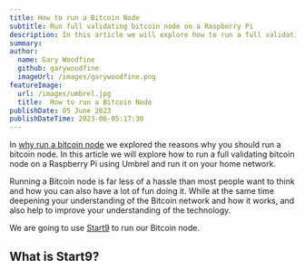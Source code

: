 ```yaml
---
title: How to run a Bitcoin Node
subtitle: Run full validating bitcoin node on a Raspberry Pi
description: In this article we will explore how to run a full validating bitcoin node on a Raspberry Pi or old server
summary: 
author:
  name: Gary Woodfine
  github: garywoodfine
  imageUrl: /images/garywoodfine.png
featureImage:
  url: /images/umbrel.jpg
  title:  How to run a Bitcoin Node
publishDate: 05 June 2023
publishDateTime: 2023-06-05:17:30
---
```


In [why run a bitcoin node](/posts/why-run-bitcoin-node "Why run a Bitcoin node | Geekiam") we explored the reasons why 
you should run a bitcoin node.  In this article we will explore how to run a full validating bitcoin node on a 
Raspberry Pi using Umbrel and run it on your home network.

Running a Bitcoin node is far less of a hassle than most people want to think and how you can also have a lot of fun doing it.
While at the same time deepening your understanding of the Bitcoin network and how it works, and also help to improve your 
understanding of the technology.

We are going to use [Start9](https://start9.com// "Start9 | Sovereign Computing") to run our Bitcoin node. 

## What is Start9?







